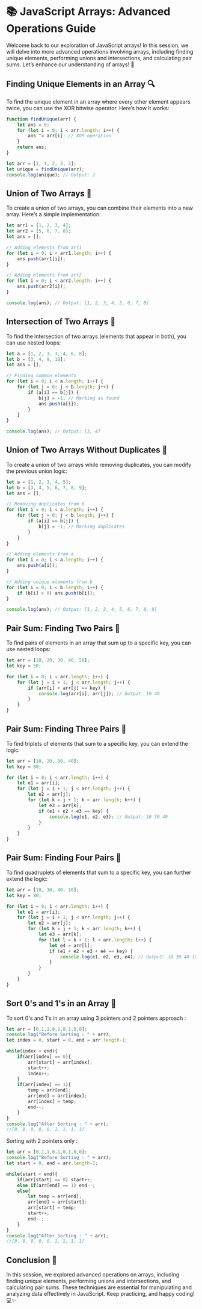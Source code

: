 # 📚 JavaScript Arrays: Advanced Operations Guide

Welcome back to our exploration of JavaScript arrays! In this session, we will delve into more advanced operations involving arrays, including finding unique elements, performing unions and intersections, and calculating pair sums. Let’s enhance our understanding of arrays! 🚀

## Finding Unique Elements in an Array 🔍

To find the unique element in an array where every other element appears twice, you can use the XOR bitwise operator. Here’s how it works:

```javascript
function findUnique(arr) {
    let ans = 0;
    for (let i = 0; i < arr.length; i++) {
        ans ^= arr[i]; // XOR operation
    }
    return ans;
}

let arr = [1, 1, 2, 3, 3];
let unique = findUnique(arr);
console.log(unique); // Output: 2
```

## Union of Two Arrays 🔗

To create a union of two arrays, you can combine their elements into a new array. Here’s a simple implementation:

```javascript
let arr1 = [1, 2, 3, 4];
let arr2 = [5, 6, 7, 8];
let ans = [];

// Adding elements from arr1
for (let i = 0; i < arr1.length; i++) {
    ans.push(arr1[i]);
}

// Adding elements from arr2
for (let i = 0; i < arr2.length; i++) {
    ans.push(arr2[i]);
}

console.log(ans); // Output: [1, 2, 3, 4, 5, 6, 7, 8]
```

## Intersection of Two Arrays 🔄

To find the intersection of two arrays (elements that appear in both), you can use nested loops:

```javascript
let a = [1, 2, 3, 3, 4, 6, 8];
let b = [3, 4, 9, 10];
let ans = [];

// Finding common elements
for (let i = 0; i < a.length; i++) {
    for (let j = 0; j < b.length; j++) {
        if (a[i] == b[j]) {
            b[j] = -1; // Marking as found
            ans.push(a[i]);
        }
    }
}

console.log(ans); // Output: [3, 4]
```

## Union of Two Arrays Without Duplicates 🚫

To create a union of two arrays while removing duplicates, you can modify the previous union logic:

```javascript
let a = [1, 2, 3, 4, 5];
let b = [3, 4, 5, 6, 7, 8, 9];
let ans = [];

// Removing duplicates from b
for (let i = 0; i < a.length; i++) {
    for (let j = 0; j < b.length; j++) {
        if (a[i] == b[j]) {
            b[j] = -1; // Marking duplicates
        }
    }
}

// Adding elements from a
for (let i = 0; i < a.length; i++) {
    ans.push(a[i]);
}

// Adding unique elements from b
for (let i = 0; i < b.length; i++) {
    if (b[i] > 0) ans.push(b[i]);
}

console.log(ans); // Output: [1, 2, 3, 4, 5, 6, 7, 8, 9]
```

## Pair Sum: Finding Two Pairs 🔗

To find pairs of elements in an array that sum up to a specific key, you can use nested loops:

```javascript
let arr = [10, 20, 30, 40, 50];
let key = 50;

for (let i = 0; i < arr.length; i++) {
    for (let j = i + 1; j < arr.length; j++) {
        if (arr[i] + arr[j] == key) {
            console.log(arr[i], arr[j]); // Output: 10 40
        }
    }
}
```

## Pair Sum: Finding Three Pairs 🔗

To find triplets of elements that sum to a specific key, you can extend the logic:

```javascript
let arr = [10, 20, 30, 40];
let key = 80;

for (let i = 0; i < arr.length; i++) {
    let e1 = arr[i];
    for (let j = i + 1; j < arr.length; j++) {
        let e2 = arr[j];
        for (let k = j + 1; k < arr.length; k++) {
            let e3 = arr[k];
            if (e1 + e2 + e3 == key) {
                console.log(e1, e2, e3); // Output: 10 30 40
            }
        }
    }
}
```

## Pair Sum: Finding Four Pairs 🔗

To find quadruplets of elements that sum to a specific key, you can further extend the logic:

```javascript
let arr = [10, 30, 40, 10];
let key = 80;

for (let i = 0; i < arr.length; i++) {
    let e1 = arr[i];
    for (let j = i + 1; j < arr.length; j++) {
        let e2 = arr[j];
        for (let k = j + 1; k < arr.length; k++) {
            let e3 = arr[k];
            for (let l = k + 1; l < arr.length; l++) {
                let e4 = arr[l];
                if (e1 + e2 + e3 + e4 == key) {
                    console.log(e1, e2, e3, e4); // Output: 10 30 40 10
                }
            }
        }
    }
}
```

## Sort 0's and 1's in an Array 🔄

To sort 0's and 1's in an array using 3 pointers and 2 pointers approach : 

```javascript
let arr = [0,1,1,0,1,0,1,0,0];
console.log("Before Sorting : " + arr);
let index = 0, start = 0, end = arr.length-1;

while(index < end){
    if(arr[index] == 0){
        arr[start] = arr[index];
        start++;
        index++;
    }
    if(arr[index] == 1){
        temp = arr[end];
        arr[end] = arr[index];
        arr[index] = temp;
        end--;
    }
}
console.log("After Sorting : " + arr); 
//[0, 0, 0, 0, 0, 1, 1, 1, 1]
```
Sorting with 2 pointers only : 

```javascript
let arr = [0,1,1,0,1,0,1,0,0];
console.log("Before Sorting : " + arr);
let start = 0, end = arr.length-1;

while(start < end){
    if(arr[start] == 0) start++;
    else if(arr[end] == 1) end--;
    else{
        let temp = arr[end];
        arr[end] = arr[start];
        arr[start] = temp;
        start++;
        end--;
    }
}
console.log("After Sorting : " + arr);
//[0, 0, 0, 0, 0, 1, 1, 1, 1]
```

## Conclusion 🎉

In this session, we explored advanced operations on arrays, including finding unique elements, performing unions and intersections, and calculating pair sums. These techniques are essential for manipulating and analyzing data effectively in JavaScript. Keep practicing, and happy coding! 💻✨